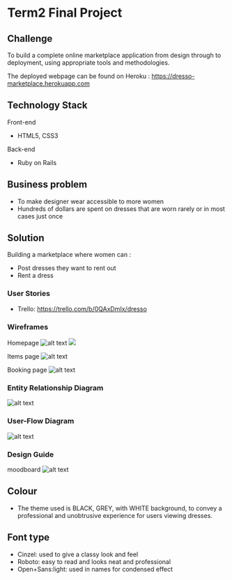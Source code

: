 # Term2 Final Project


## Challenge

To build a complete online marketplace application from design through to deployment, using appropriate tools and methodologies.

The deployed webpage can be found on Heroku  : https://dresso-marketplace.herokuapp.com


## Technology Stack

Front-end

* HTML5, CSS3

Back-end

* Ruby on Rails

## Business problem

* To make designer wear accessible to more women
* Hundreds of dollars are spent on dresses that are worn rarely or in most cases just once

## Solution

Building a marketplace where women can :
* Post dresses they want to rent out
* Rent a dress

### User Stories

* Trello: https://trello.com/b/0QAxDmIx/dresso

### Wireframes

Homepage
![alt text](https://github.com/Codewick/dress_marketplace/tree/master/app/assets/images/img.png)
![](images/home.png)

Items page
![alt text](https://github.com/Codewick/dress_marketplace/tree/master/app/assets/images/items_page.png)

Booking page
![alt text](https://github.com/Codewick/dress_marketplace/tree/master/app/assets/images/profile_page.png)


### Entity Relationship Diagram

![alt text](https://github.com/Codewick/dress_marketplace/tree/master/app/assets/images/erd.png)

### User-Flow Diagram

![alt text](https://github.com/Codewick/dress_marketplace/tree/master/app/assets/images/Ufd.png)

### Design Guide

moodboard
![alt text](https://github.com/Codewick/dress_marketplace/tree/master/app/assets/images/mood_dresso.png)

## Colour

* The theme used is BLACK, GREY, with WHITE background, to convey a professional and unobtrusive experience for users viewing dresses.

## Font type

* Cinzel: used to give a classy look and feel
* Roboto: easy to read and looks neat and professional
* Open+Sans:light: used in names for condensed effect
